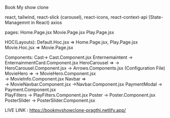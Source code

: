Book My show clone

react, 
tailwind,
react-slick (carousel),
react-icons,
react-context-api (State-Managemnt in React)
axios 


pages:
Home.Page.jsx
Movie.Page.jsx
Play.Page.jsx


HOC(Layouts):
Default.Hoc.jsx => Home.Page.jsx, Play.Page.jsx
Movie.Hoc.jsx => Movie.Page.jsx


Components:
Cast-> Cast.Component.jsx
Enternemaintent -> EnternainmentCard.Component.jsx
HeroCarousel =>
                -> HeroCarousel.Component.jsx
                -> Arrows.Components.jsx (Configuration File)
MovieHero => 
                -> MovieHero.Component.jsx                
                -> MovieInfo.Component.jsx
Navbar =>      
                -> MovieNavbar.Component.jsx
                ->Navbar.Component.jsx
PaymentModal    -> Payment.Component.jsx                            
PlayFilters     -> PlayFilters.Component.jsx
Poster          -> Poster.Component.jsx
PosterSlider    -> PosterSlider.Component.jsx


LIVE LINK : https://bookmyshowclone-pragthi.netlify.app/
